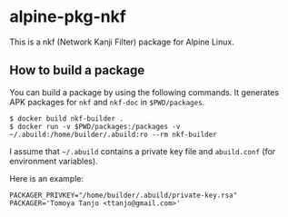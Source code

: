 # alpine-pkg-nkf
This is a nkf (Network Kanji Filter) package for Alpine Linux.

## How to build a package
You can build a package by using the following commands.
It generates APK packages for `nkf` and `nkf-doc` in `$PWD/packages`.
```
$ docker build nkf-builder .
$ docker run -v $PWD/packages:/packages -v ~/.abuild:/home/builder/.abuild:ro --rm nkf-builder
```

I assume that `~/.abuild` contains a private key file and `abuild.conf` (for environment variables).

Here is an example:
```
PACKAGER_PRIVKEY="/home/builder/.abuild/private-key.rsa"
PACKAGER='Tomoya Tanjo <ttanjo@gmail.com>'
```
